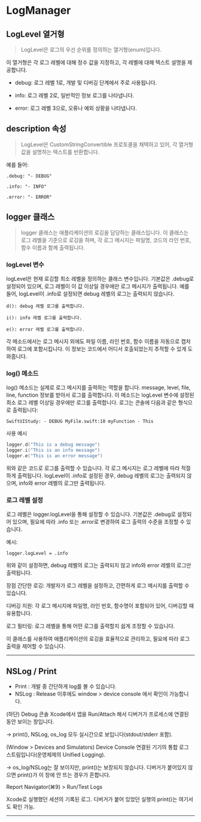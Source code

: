 # LogManager

## LogLevel 열거형

> LogLevel은 로그의 우선 순위를 정의하는 열거형(enum)입니다.

 이 열거형은 각 로그 레벨에 대해 정수 값을 지정하고, 각 레벨에 대해 텍스트 설명을 제공합니다.

- debug: 로그 레벨 1로, 개발 및 디버깅 단계에서 주로 사용됩니다.

- info: 로그 레벨 2로, 일반적인 정보 로그를 나타냅니다.

- error: 로그 레벨 3으로, 오류나 예외 상황을 나타냅니다.

## description 속성

> LogLevel은 CustomStringConvertible 프로토콜을 채택하고 있어, 각 열거형 값을 설명하는 텍스트를 반환합니다. 

예를 들어:

```
.debug: "- DEBUG"

.info: "- INFO"

.error: "- ERROR"
```

## logger 클래스

> logger 클래스는 애플리케이션의 로깅을 담당하는 클래스입니다. 이 클래스는 로그 레벨을 기준으로 로깅을 하며, 각 로그 메시지는 파일명, 코드의 라인 번호, 함수 이름과 함께 출력됩니다.

### logLevel 변수

logLevel은 현재 로깅할 최소 레벨을 정의하는 클래스 변수입니다. 기본값은 .debug로 설정되어 있으며, 로그 레벨이 이 값 이상일 경우에만 로그 메시지가 출력됩니다. 예를 들어, logLevel이 .info로 설정되면 debug 레벨의 로그는 출력되지 않습니다.

```
d(): debug 레벨 로그를 출력합니다.

i(): info 레벨 로그를 출력합니다.

e(): error 레벨 로그를 출력합니다.
```

각 메소드에서는 로그 메시지 외에도 파일 이름, 라인 번호, 함수 이름을 자동으로 캡처하여 로그에 포함시킵니다. 이 정보는 코드에서 어디서 호출되었는지 추적할 수 있게 도와줍니다.

### log() 메소드

log() 메소드는 실제로 로그 메시지를 출력하는 역할을 합니다. message, level, file, line, function 정보를 받아서 로그를 출력합니다. 이 메소드는 logLevel 변수에 설정된 최소 로그 레벨 이상일 경우에만 로그를 출력합니다. 로그는 콘솔에 다음과 같은 형식으로 출력됩니다:

```
SwiftUIStudy: - DEBUG MyFile.swift:10 myFunction - This 
```
사용 예시
```swift
logger.d("This is a debug message")
logger.i("This is an info message")
logger.e("This is an error message")
```
위와 같은 코드로 로그를 출력할 수 있습니다. 각 로그 메시지는 로그 레벨에 따라 적절하게 출력됩니다. logLevel이 .info로 설정된 경우, debug 레벨의 로그는 출력되지 않으며, info와 error 레벨의 로그만 출력됩니다.

### 로그 레벨 설정

로그 레벨은 logger.logLevel을 통해 설정할 수 있습니다. 기본값은 .debug로 설정되어 있으며, 필요에 따라 .info 또는 .error로 변경하여 로그 출력의 수준을 조정할 수 있습니다.

예시:
```
logger.logLevel = .info
```
위와 같이 설정하면, debug 레벨의 로그는 출력되지 않고 info와 error 레벨의 로그만 출력됩니다.

장점
간단한 로깅: 개발자가 로그 레벨을 설정하고, 간편하게 로그 메시지를 출력할 수 있습니다.

디버깅 지원: 각 로그 메시지에 파일명, 라인 번호, 함수명이 포함되어 있어, 디버깅할 때 유용합니다.

로그 필터링: 로그 레벨을 통해 어떤 로그를 출력할지 쉽게 조정할 수 있습니다.

이 클래스를 사용하여 애플리케이션의 로깅을 효율적으로 관리하고, 필요에 따라 로그 출력을 제어할 수 있습니다.

---

## NSLog / Print

- Print : 개발 중 간단하게 log를 볼 수 있습니다.
- NSLog : Release 이후에도 window > device console 에서 확인이 가능합니다.

(하단) Debug 콘솔
Xcode에서 앱을 Run/Attach 해서 디버거가 프로세스에 연결된 동안 보이는 창입니다.

→ print(), NSLog, os_log 모두 실시간으로 보입니다(stdout/stderr 포함).

(Window > Devices and Simulators) Device Console
연결된 기기의 통합 로그 스트림입니다(운영체제의 Unified Logging).

→ os_log/NSLog는 잘 보이지만, print()는 보장되지 않습니다. 디버거가 붙어있지 않으면 print()가 이 창에 안 뜨는 경우가 흔합니다.

Report Navigator(⌘9) > Run/Test Logs

Xcode로 실행했던 세션의 기록된 로그. 디버거가 붙어 있었던 실행의 print()는 여기서도 확인 가능.



---
